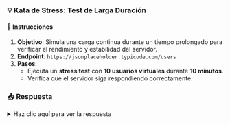 ### **💡 Kata de Stress: Test de Larga Duración**

#### 📑 Instrucciones

1. **Objetivo**: Simula una carga continua durante un tiempo prolongado para verificar el rendimiento y estabilidad del servidor.
2. **Endpoint**: `https://jsonplaceholder.typicode.com/users`
3. **Pasos**:
   - Ejecuta un **stress test** con **10 usuarios virtuales** durante **10 minutos**.
   - Verifica que el servidor siga respondiendo correctamente.

### 📥 Respuesta

<details>
  <summary>Haz clic aquí para ver la respuesta</summary>

```javascript
import http from 'k6/http';
import { check } from 'k6';

export const options = {
  vus: 10, // 10 usuarios virtuales
  duration: '10m', // 10 minutos de prueba
};

export default function () {
  const res = http.get('https://jsonplaceholder.typicode.com/users');
  check(res, {
    'status was 200': (r) => r.status === 200,
  });
}
```

</details>
